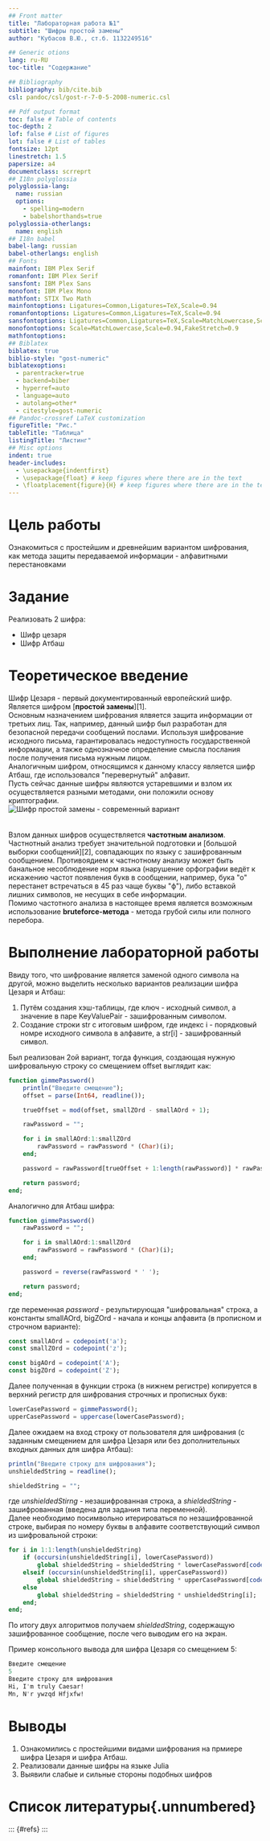 ```yaml
---
## Front matter
title: "Лабораторная работа №1"
subtitle: "Шифры простой замены"
author: "Кубасов В.Ю., ст.б. 1132249516"

## Generic otions
lang: ru-RU
toc-title: "Содержание"

## Bibliography
bibliography: bib/cite.bib
csl: pandoc/csl/gost-r-7-0-5-2008-numeric.csl

## Pdf output format
toc: false # Table of contents
toc-depth: 2
lof: false # List of figures
lot: false # List of tables
fontsize: 12pt
linestretch: 1.5
papersize: a4
documentclass: scrreprt
## I18n polyglossia
polyglossia-lang:
  name: russian
  options:
	- spelling=modern
	- babelshorthands=true
polyglossia-otherlangs:
  name: english
## I18n babel
babel-lang: russian
babel-otherlangs: english
## Fonts
mainfont: IBM Plex Serif
romanfont: IBM Plex Serif
sansfont: IBM Plex Sans
monofont: IBM Plex Mono
mathfont: STIX Two Math
mainfontoptions: Ligatures=Common,Ligatures=TeX,Scale=0.94
romanfontoptions: Ligatures=Common,Ligatures=TeX,Scale=0.94
sansfontoptions: Ligatures=Common,Ligatures=TeX,Scale=MatchLowercase,Scale=0.94
monofontoptions: Scale=MatchLowercase,Scale=0.94,FakeStretch=0.9
mathfontoptions:
## Biblatex
biblatex: true
biblio-style: "gost-numeric"
biblatexoptions:
  - parentracker=true
  - backend=biber
  - hyperref=auto
  - language=auto
  - autolang=other*
  - citestyle=gost-numeric
## Pandoc-crossref LaTeX customization
figureTitle: "Рис."
tableTitle: "Таблица"
listingTitle: "Листинг"
## Misc options
indent: true
header-includes:
  - \usepackage{indentfirst}
  - \usepackage{float} # keep figures where there are in the text
  - \floatplacement{figure}{H} # keep figures where there are in the text
---
```


# Цель работы

Ознакомиться с простейшим и древнейшим вариантом шифрования, как метода защиты передаваемой информации - алфавитными перестановками

# Задание

Реализовать 2 шифра:
- Шифр цезаря
- Шифр Атбаш 

# Теоретическое введение

Шифр Цезаря - первый документированный европейский шифр. Является шифром [__простой замены__][1].
</br>Основным назначением шифрования ялвяется защита информации от третьих лиц. Так, например, данный шифр был разработан для безопасной передачи сообщений послами. Используя шифрование исходного письма, гарантировалась недоступность государственной информации, а также однозначное определение смысла послания после получения письма нужным лицом.
</br>Аналогичным шифром, относящимся к данному классу является шифр Атбаш, где использовался "перевернутый" алфавит.
</br>Пусть сейчас данные шифры являются устаревшими и взлом их осуществляется разными методами, они положили основу криптографии.
</br>
![Шифр простой замены - современный вариант](image/450px-Dancing_men.jpg)  
</br>
</br> Взлом данных шифров осуществляется __частотным анализом__. Частнотный анализ требует значительной подготовки и [большой выборки сообщений][2], совпадающих по языку с зашифрованным сообщением. Противоядием к частнотному анализу может быть банальное несоблюдение норм языка (нарушение орфографии ведёт к искажению частот появления букв в сообщении, например, бука "о" перестанет встречаться в 45 раз чаще буквы "ф"), либо вставкой лишних символов, не несущих в себе информации.
</br> Помимо частотного анализа в настоящее время является возможным использование __bruteforce-метода__ - метода грубой силы или полного перебора.


# Выполнение лабораторной работы

Ввиду того, что шифрование является заменой одного символа на другой, можно выделить несколько вариантов реализации шифра Цезаря и Атбаш:
1. Путём создания хэш-таблицы, где ключ - исходный символ, а значение в паре KeyValuePair - зашифрованным символом.
2. Создание строки str с итоговым шифром, где индекс i - порядковый номре исходного символа в алфавите, а str[i] - зашифрованный символ. 

Был реализован 2ой вариант, тогда функция, создающая нужную шифровальную строку со смещением offset выглядит как:
```julia
function gimmePassword()
    println("Введите смещение");
    offset = parse(Int64, readline());

    trueOffset = mod(offset, smallZOrd - smallAOrd + 1);

    rawPassword = "";

    for i in smallAOrd:1:smallZOrd
        rawPassword = rawPassword * (Char)(i);
    end;

    password = rawPassword[trueOffset + 1:length(rawPassword)] * rawPassword[1:trueOffset];

    return password;
end;
```

Аналогично для Атбаш шифра:
```julia
function gimmePassword()
    rawPassword = "";

    for i in smallAOrd:1:smallZOrd
        rawPassword = rawPassword * (Char)(i);
    end;

    password = reverse(rawPassword * ' ');

    return password;
end;
```
где переменная _password_ - результирующая "шифровальная" строка, а константы smallAOrd, bigZOrd - начала и концы алфавита (в прописном и строчном варианте):

```julia
const smallAOrd = codepoint('a');
const smallZOrd = codepoint('z');

const bigAOrd = codepoint('A');
const bigZOrd = codepoint('Z');
```

Далее полученная в функции строка (в нижнем регистре) копируется в верхний регистр для шифрования строчных и прописных букв:

```julia
lowerCasePassword = gimmePassword();
upperCasePassword = uppercase(lowerCasePassword);
```

Далее ожидаем на вход строку от пользователя для шифрования (с заданным смещением для шифра Цезаря или без дополнительных входных данных для шифра Атбаш):

```julia
println("Введите строку для шифрования");
unshieldedString = readline();

shieldedString = "";
```
где _unshieldedStirng_ - незашифрованная строка, а _shieldedString_ - зашифрованная (введена для задания типа переменной).
</br> Далее необходимо посимвольно итерироваться по незашифрованной строке, выбирая по номеру буквы в алфавите соответствующий символ из шифровальной строки:

```julia
for i in 1:1:length(unshieldedString)
    if (occursin(unshieldedString[i], lowerCasePassword))
        global shieldedString = shieldedString * lowerCasePassword[codepoint(unshieldedString[i]) - smallAOrd + 1];
    elseif (occursin(unshieldedString[i], upperCasePassword))
        global shieldedString = shieldedString * upperCasePassword[codepoint(unshieldedString[i]) - bigAOrd + 1];
    else
        global shieldedString = shieldedString * unshieldedString[i];
    end;
end;

```

По итогу двух алгоритмов получаем _shieldedString_, содержащую зашифрованное сообщение, после чего выводим его на экран.

Пример консольного вывода для шифра Цезаря со смещением 5:
```julia
Введите смещение
5
Введите строку для шифрования
Hi, I'm truly Caesar!
Mn, N'r ywzqd Hfjxfw!
```

# Выводы

1. Ознакомились с простейшими видами шифрования на прмиере шифра Цезаря и шифра Атбаш.
2. Реализовали данные шифры на языке Julia
3. Выявили слабые и сильные стороны подобных шифров

# Список литературы{.unnumbered}

::: {#refs}
:::
